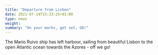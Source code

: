 ```yaml
---
title: "Departure from Lisbon"
date: 2021-07-14T15:33:25+01:00
type: news
weight: 
summary: "On your marks, get set, GO!"
---
```

The Mario Ruivo ship has left harbour, sailing from beautiful Lisbon to the open Atlantic ocean towards the Azores - off we go! 
